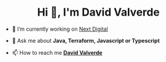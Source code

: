 <h1 align="center">Hi 👋, I'm David Valverde</h1>

- 🔭 I’m currently working on [Next Digital](https://www.nextdigital.es/) 

- 💬 Ask me about **Java, Terraform,
Javascript or Typescript** 

- 📫 How to reach me **[David
Valverde](https://www.linkedin.com/in/david-valverde-oria-84064810b/)**
